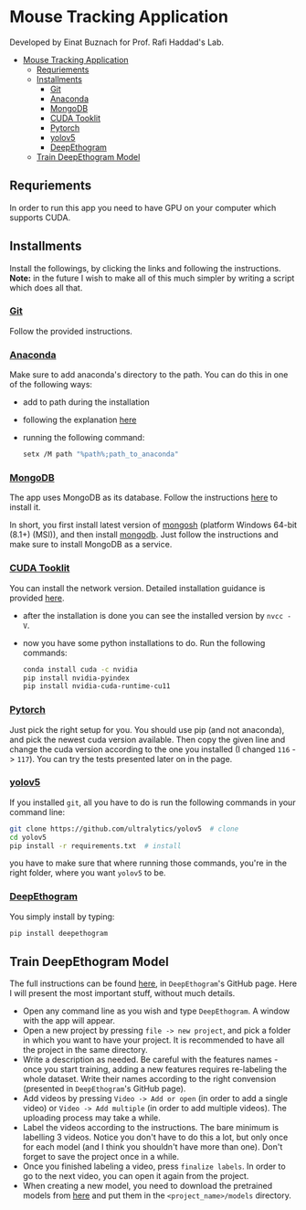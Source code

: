 ﻿# Mouse Tracking Application

Developed by Einat Buznach for Prof. Rafi Haddad's Lab.

<!-- For any questions or technical help: @bueinat. -->

<!-- TOC -->

- [Mouse Tracking Application](#mouse-tracking-application)
  - [Requriements](#requriements)
  - [Installments](#installments)
    - [Git](#git)
    - [Anaconda](#anaconda)
    - [MongoDB](#mongodb)
    - [CUDA Tooklit](#cuda-tooklit)
    - [Pytorch](#pytorch)
    - [yolov5](#yolov5)
    - [DeepEthogram](#deepethogram)
  - [Train DeepEthogram Model](#train-deepethogram-model)

<!-- /TOC -->

## Requriements

In order to run this app you need to have GPU on your computer which supports CUDA.

## Installments

Install the followings, by clicking the links and following the instructions.
**Note:** in the future I wish to make all of this much simpler by writing a script which does all that.

### [Git](https://git-scm.com/download/win)

Follow the provided instructions.

### [Anaconda](https://www.anaconda.com/)

Make sure to add anaconda's directory to the path. You can do this in one of the following ways:

- add to path during the installation
- following the explanation [here](https://www.computerhope.com/issues/ch000549.htm#windows10)
- running the following command:

  ```bash
  setx /M path "%path%;path_to_anaconda"
  ```

### [MongoDB](https://www.mongodb.com/)

The app uses MongoDB as its database. Follow the instructions [here](https://www.mongodb.com/docs/manual/tutorial/install-mongodb-on-windows/) to install it.

In short, you first install latest version of [mongosh](https://www.mongodb.com/docs/mongodb-shell/install/#std-label-mdb-shell-install) (platform Windows 64-bit (8.1+) (MSI)), and then install [mongodb](https://www.mongodb.com/try/download/community?tck=docs_server). Just follow the instructions and make sure to install MongoDB as a service.

### [CUDA Tooklit](https://developer.nvidia.com/cuda-downloads)

You can install the network version. Detailed installation guidance is provided [here](https://docs.nvidia.com/cuda/cuda-installation-guide-microsoft-windows/index.html).

- after the installation is done you can see the installed version by `nvcc -V`.
- now you have some python installations to do. Run the following commands:

  ```bash
  conda install cuda -c nvidia
  pip install nvidia-pyindex
  pip install nvidia-cuda-runtime-cu11
  ```

### [Pytorch](https://pytorch.org/get-started/locally/)

Just pick the right setup for you. You should use pip (and not anaconda), and pick the newest cuda version available. Then copy the given line and change the cuda version according to the one you installed (I changed `116` -> `117`). You can try the tests presented later on in the page.

### [yolov5](https://github.com/ultralytics/yolov5)

If you installed `git`, all you have to do is run the following commands in your command line:

```bash
git clone https://github.com/ultralytics/yolov5  # clone
cd yolov5
pip install -r requirements.txt  # install
```

you have to make sure that where running those commands, you're in the right folder, where you want `yolov5` to be.
<!--comment: it's better if I do it myself and install it in the place I find better (i.e. ProgramData) -->

### [DeepEthogram](https://github.com/jbohnslav/deepethogram)

You simply install by typing:

```bash
pip install deepethogram
```

<!-- comment: I should add the moving files to a script which follows the installment (find it in the lab's computer)
                plus, download the pretrained models and add them to new ...-->

## Train DeepEthogram Model

The full instructions can be found [here](https://github.com/jbohnslav/deepethogram/blob/master/docs/using_gui.md), in `DeepEthogram`'s GitHub page. Here I will present the most important stuff, without much details.

- Open any command line as you wish and type `DeepEthogram`. A window with the app will appear.
- Open a new project by pressing `file -> new project`, and pick a folder in which you want to have your project. It is recommended to have all the project in the same directory.
- Write a description as needed. Be careful with the features names - once you start training, adding a new features requires re-labeling the whole dataset. Write their names according to the right convension (presented in `DeepEthogram`'s GitHub page).
- Add videos by pressing `Video -> Add or open` (in order to add a single video) or `Video -> Add multiple` (in order to add multiple videos). The uploading process may take a while.
- Label the videos according to the instructions. The bare minimum is labelling 3 videos. Notice you don't have to do this a lot, but only once for each model (and I think you shouldn't have more than one). Don't forget to save the project once in a while.
- Once you finished labeling a video, press `finalize labels`. In order to go to the next video, you can open it again from the project.
- When creating a new model, you need to download the pretrained models from [here](https://drive.google.com/file/d/1ntIZVbOG1UAiFVlsAAuKEBEVCVevyets/view?usp=sharing) and put them in the `<project_name>/models` directory.
